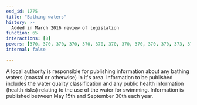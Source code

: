 ```yaml
---
esd_id: 1775
title: "Bathing waters"
history: >-
  Added in March 2016 review of legislation
function: 65
interactions: [8]
powers: [370, 370, 370, 370, 370, 370, 370, 370, 370, 370, 370, 373, 373, 373, 373, 373, 373, 373, 373, 373, 373, 373, 374, 374, 374, 374, 374, 374, 374, 374, 374, 374, 374, 2652, 2652]
internal: false

---
```


A local authority is responsible for publishing information about any bathing waters (coastal or otherwise) in it's area.  Information to be published includes the water quality classification and any public health information (health risks) relating to the use of the water for swimming.  Information is published between May 15th and September 30th each year.

